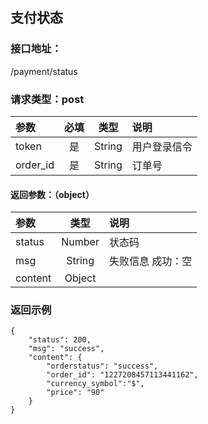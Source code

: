 ## 支付状态
### 接口地址：
/payment/status
### 请求类型：post
| 参数 | 必填 | 类型 | 说明 |
|:---|:---:|:---:|:---|
| token | 是 | String | 用户登录信令 |
| order_id | 是 | String | 订单号 |
####  返回参数：（object）
|参数 |  类型 | 说明|
| :--- |:---:| :---|
| status | Number | 状态码 |
| msg | String | 失败信息 成功：空 |
| content | Object |  |
### 返回示例
```
{
    "status": 200,
    "msg": "success",
    "content": {
        "orderstatus": "success",
        "order_id": "1227208457113441162",
        "currency_symbol":"$",
        "price": "90"
    }
}
```